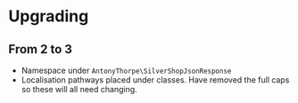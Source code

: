 # Upgrading

## From 2 to 3
- Namespace under `AntonyThorpe\SilverShopJsonResponse`
- Localisation pathways placed under classes.  Have removed the full caps so these will all need changing.
